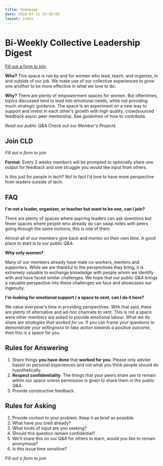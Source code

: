```yaml
---
title: homepage
date: 2018-07-21 19:50:08
layout: index
---
```


# Bi-Weekly Collective Leadership Digest
[Fill out a form to join](submit)


**Who?** This space is run by and for women who lead, teach, and organize, in and outside of our job. We make use of our collective experiences to grow one another to be more effective in what we love to do.

**Why?** There are plenty of empowerment spaces for women. But oftentimes, topics discussed tend to lead into emotional needs, while not providing much strategic guidance. The space is an experiment on a new way to support and invest in each other's growth with high quality, crowdsourced feedback async peer mentorship. See _guidelines_ of how to contribute.

_Read our public Q&A_
Check out our _Member's Projects_

## Join CLD
_Fill out a form to join_

**Format**: Every 2 weeks members will be prompted to optionally share one output for feedback and one struggle you would like input from others.

Is this just for people in tech? No! In fact I'd love to have more perspective from leaders outside of tech.

## FAQ
**I'm not a leader, organizer, or teacher but want to be one, can I join?**

There are plenty of spaces where aspiring leaders can ask questions but fewer spaces where people who already do can swap notes with peers going through the same motions, this is one of them.

Almost all of our members give back and mentor on their own time. A good place to start is to our _public Q&A_.

**Why only women?** 

Many of our members already have male co-workers, mentors and supporters. While we are thankful to the perspectives they bring, it is extremely valuable to exchange knowledge with people whom we identify with and have faced similar challenges. We hope that our _public Q&A_ brings a valuable perspective into these challenges we face and showcases our ingenuity.

**I'm looking for emotional support / a space to vent, can I do it here?**

We value everyone's time in providing perspectives. With that said, there are plenty of alternative and ad-hoc channels to vent. This is not a space were other members are asked to provide emotional labour. What we do share are _strategies that worked for us_. If you can frame your questions to demonstrate your _willingness to take action towards a positive outcome_, then this is a space for you.

## Rules for Answering
1. Share things **you have done** that **worked for you**. Please only advise based on personal experiences and not what you think people should do hypothetically.
2. **Respect confidentiality**. The things that your peers share are to remain within our space unless permission is given to share them in the public _Q&A_.
3. Provide constructive feedback. 

## Rules for Asking
1. Provide context to your problem. Keep it as brief as possible. 
2. What have you tried already?
3. What kinds of input are you seeking?
4. Should this question remain confidential?
5. We'll share this on our Q&A for others to learn, would you like to remain anonymous?
6. Is this issue time sensitive? 

_Fill out a form to join_